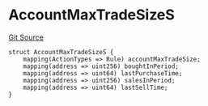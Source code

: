 # AccountMaxTradeSizeS
[Git Source](https://github.com/thrackle-io/tron/blob/4e6a814efa6ccf934f63826b54087808a311218d/src/client/token/handler/diamond/RuleStorage.sol)


```solidity
struct AccountMaxTradeSizeS {
    mapping(ActionTypes => Rule) accountMaxTradeSize;
    mapping(address => uint256) boughtInPeriod;
    mapping(address => uint64) lastPurchaseTime;
    mapping(address => uint256) salesInPeriod;
    mapping(address => uint64) lastSellTime;
}
```

